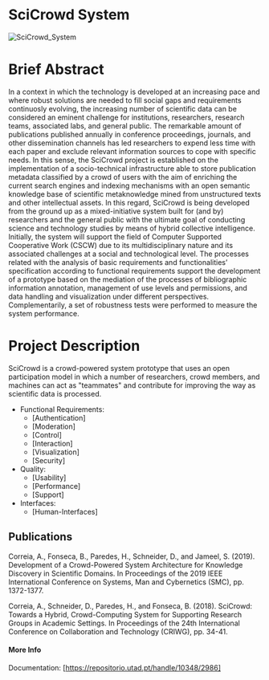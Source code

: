 SciCrowd System
===========================================

![SciCrowd_System](https://user-images.githubusercontent.com/3758981/165169908-5dd7b3e5-ce9d-462d-a601-86eea441a65d.png)

# Brief Abstract

In a context in which the technology is developed at an increasing pace and where robust solutions are needed to fill social gaps and requirements continuosly evolving, the increasing number of scientific data can be considered an eminent challenge for institutions, researchers, research teams, associated labs, and general public. The remarkable amount of publications published annually in conference proceedings, journals, and other dissemination channels has led researchers to expend less time with each paper and exclude relevant information sources to cope with specific needs. In this sense, the SciCrowd project is established on the implementation of a socio-technical infrastructure able to store publication metadata classified by a crowd of users with the aim of enriching the current search engines and indexing mechanisms with an open semantic knowledge base of scientific metaknowledge mined from unstructured texts and other intellectual assets. In this regard, SciCrowd is being developed from the ground up as a mixed-initiative system built for (and by) researchers and the general public with the ultimate goal of conducting science and technology studies by means of hybrid collective intelligence. Initially, the system will support the field of Computer Supported Cooperative Work (CSCW) due to its multidisciplinary nature and its associated challenges at a social and technological level. The processes related with the analysis of basic requirements and functionalities’ specification according to functional requirements support the development of a prototype based on the mediation of the processes of bibliographic information annotation, management of use levels and permissions, and data handling and visualization under different perspectives. Complementarily, a set of robustness tests were performed to measure the system performance.

# Project Description

SciCrowd is a crowd-powered system prototype that uses an open participation model in which a number of researchers, crowd members, and machines can act as "teammates" and contribute for improving the way as scientific data is processed.

- Functional Requirements:
  - [Authentication]
  - [Moderation]
  - [Control]
  - [Interaction]
  - [Visualization]
  - [Security]  
- Quality:
  - [Usability]
  - [Performance]
  - [Support]
- Interfaces:
  - [Human-Interfaces]

## Publications

Correia, A., Fonseca, B., Paredes, H., Schneider, D., and Jameel, S. (2019). Development of a Crowd-Powered System Architecture for Knowledge Discovery in Scientific Domains. In Proceedings of the 2019 IEEE International Conference on Systems, Man and Cybernetics (SMC), pp. 1372-1377.

Correia, A., Schneider, D., Paredes, H., and Fonseca, B. (2018). SciCrowd: Towards a Hybrid, Crowd-Computing System for Supporting Research Groups in Academic Settings. In Proceedings of the 24th International Conference on Collaboration and Technology (CRIWG), pp. 34-41.

#### More Info

Documentation: [https://repositorio.utad.pt/handle/10348/2986]
